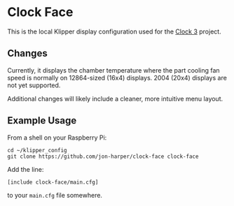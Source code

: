 # Clock Face

This is the local Klipper display configuration used for the [Clock 3](https://github.com/jon-harper/clock-3) project.

## Changes

Currently, it displays the chamber temperature where the part cooling fan speed is normally on 12864-sized (16x4) displays. 2004 (20x4) displays are not yet supported.

Additional changes will likely include a cleaner, more intuitive menu layout.

## Example Usage

From a shell on your Raspberry Pi:

```
cd ~/klipper_config
git clone https://github.com/jon-harper/clock-face clock-face
```

Add the line:

    [include clock-face/main.cfg]
	
to your `main.cfg` file somewhere.